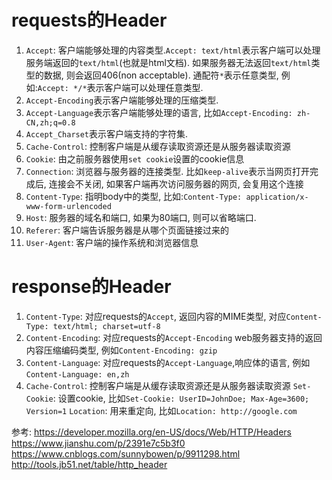 








# requests的Header
1. `Accept`: 客户端能够处理的内容类型.`Accept: text/html`表示客户端可以处理服务端返回的`text/html`(也就是html文档). 如果服务器无法返回`text/html`类型的数据, 则会返回406(non acceptable). 通配符`*`表示任意类型, 例如:`Accept: */*`表示客户端可以处理任意类型.
2. `Accept-Encoding`表示客户端能够处理的压缩类型.
3. `Accept-Language`表示客户端能够处理的语言, 比如`Accept-Encoding: zh-CN,zh;q=0.8`
4. `Accept_Charset`表示客户端支持的字符集.
5. `Cache-Control`: 控制客户端是从缓存读取资源还是从服务器读取资源
6. `Cookie`: 由之前服务器使用`set cookie`设置的cookie信息
7. `Connection`: 浏览器与服务器的连接类型. 比如`keep-alive`表示当网页打开完成后, 连接会不关闭, 如果客户端再次访问服务器的网页, 会复用这个连接
8. `Content-Type`: 指明body中的类型, 比如:`Content-Type: application/x-www-form-urlencoded`
9. `Host`: 服务器的域名和端口, 如果为80端口, 则可以省略端口.
10. `Referer`: 客户端告诉服务器是从哪个页面链接过来的
11. `User-Agent`: 客户端的操作系统和浏览器信息


# response的Header
1. `Content-Type`: 对应requests的`Accept`, 返回内容的MIME类型, 对应`Content-Type: text/html; charset=utf-8`
3. `Content-Encoding`: 对应requests的`Accept-Encoding` web服务器支持的返回内容压缩编码类型, 例如`Content-Encoding: gzip`
4. `Content-Language`: 对应requests的`Accept-Language`,响应体的语言, 例如`Content-Language: en,zh`
5. `Cache-Control`: 控制客户端是从缓存读取资源还是从服务器读取资源
`Set-Cookie`: 设置cookie, 比如`Set-Cookie: UserID=JohnDoe; Max-Age=3600; Version=1`
`Location`: 用来重定向, 比如`Location: http://google.com`

参考:
https://developer.mozilla.org/en-US/docs/Web/HTTP/Headers
https://www.jianshu.com/p/2391e7c5b3f0
https://www.cnblogs.com/sunnybowen/p/9911298.html
http://tools.jb51.net/table/http_header